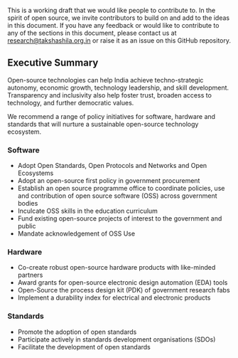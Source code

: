 This is a working draft that we would like people to contribute to. In the spirit of open source, we invite contributors to build on and add to the ideas in this document. If you have any feedback or would like to contribute to any of the sections in this document, please contact us at research@takshashila.org.in or raise it as an issue on this GitHub repository.

## Executive Summary 

Open-source technologies can help India achieve techno-strategic autonomy, economic growth, technology leadership, and skill development. Transparency and inclusivity also help foster trust, broaden access to technology, and further democratic values.

We recommend a range of policy initiatives for software, hardware and standards that will nurture a sustainable open-source technology ecosystem.


### Software

- Adopt Open Standards, Open Protocols and Networks and Open Ecosystems
- Adopt an open-source first policy in government procurement 
- Establish an open source programme office to coordinate policies, use and contribution of open source software (OSS) across government bodies
- Inculcate OSS skills in the education curriculum
- Fund existing open-source projects of interest to the government and public
- Mandate acknowledgement of OSS Use


### Hardware

- Co-create robust open-source hardware products with like-minded partners 
- Award grants for open-source electronic design automation (EDA) tools
- Open-Source the process design kit (PDK) of government research fabs
- Implement a durability index for electrical and electronic products


### Standards

- Promote the adoption of open standards
- Participate actively in standards development organisations (SDOs)
- Facilitate the development of open standards
